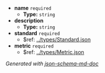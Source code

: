  - <b id="#/properties/name">name</b> `required`
	 - **Type:** `string`
 - <b id="#/properties/description">description</b>
	 - **Type:** `string`
 - <b id="#/properties/standard">standard</b> `required`
	 - &#36;ref: [../types/Standard.json](#..typesstandard.json)
 - <b id="#/properties/metric">metric</b> `required`
	 - &#36;ref: [../types/Metric.json](#..typesmetric.json)

_Generated with [json-schema-md-doc](https://brianwendt.github.io/json-schema-md-doc/)_